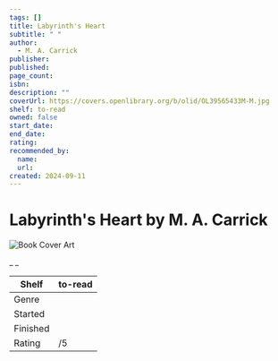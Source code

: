 ```yaml
---
tags: []
title: Labyrinth's Heart
subtitle: " "
author:
  - M. A. Carrick
publisher:
published:
page_count:
isbn:
description: ""
coverUrl: https://covers.openlibrary.org/b/olid/OL39565433M-M.jpg
shelf: to-read
owned: false
start_date:
end_date:
rating:
recommended_by:
  name:
  url:
created: 2024-09-11
---
```


# Labyrinth's Heart by M. A. Carrick

![Book Cover Art](https://covers.openlibrary.org/b/olid/OL39565433M-M.jpg)

_ _

| Shelf | to-read |
| --- | --- |
| Genre |  |
| Started |  |
| Finished |  |
| Rating | /5 |
